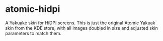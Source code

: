 # atomic-hidpi

A Yakuake skin for HiDPI screens. This is just the original Atomic Yakuak skin from the KDE store, with all images doubled in size and adjusted skin parameters to match them.
